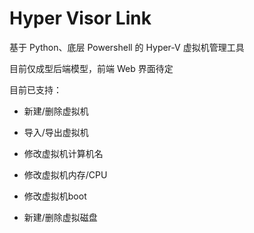 # Hyper Visor Link

基于 Python、底层 Powershell 的 Hyper-V 虚拟机管理工具

目前仅成型后端模型，前端 Web 界面待定

目前已支持：

- 新建/删除虚拟机

- 导入/导出虚拟机

- 修改虚拟机计算机名

- 修改虚拟机内存/CPU

- 修改虚拟机boot

- 新建/删除虚拟磁盘

  